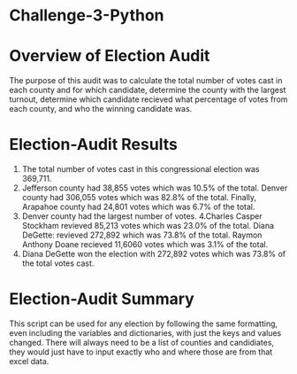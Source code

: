 # Challenge-3-Python


# Overview of Election Audit
The purpose of this audit was to calculate the total number of votes cast in each county and for which candidate, determine the county with the largest turnout, determine which candidate recieved what percentage of votes from each county, and who the winning candidate was.

# Election-Audit Results
1. The total number of votes cast in this congressional election was 369,711. 
2. Jefferson county had 38,855 votes which was 10.5% of the total. Denver county had 306,055 votes which was 82.8% of the total. Finally, Arapahoe county had 24,801 votes which was 6.7% of the total.
3. Denver county had the largest number of votes.
4.Charles Casper Stockham revieved 85,213 votes which was 23.0% of the total. Diana DeGette: revieved 272,892 which was 73.8% of the total. Raymon Anthony Doane recieved 11,6060 votes which was 3.1% of the total.
5. Diana DeGette won the election with 272,892 votes which was 73.8% of the total votes cast.

# Election-Audit Summary
This script can be used for any election by following the same formatting, even including the variables and dictionaries, with just the keys and values changed. There will always need to be a list of counties and candidiates, they would just have to input exactly who and where those are from that excel data. 

